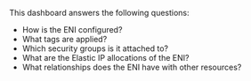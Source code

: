 This dashboard answers the following questions:

- How is the ENI configured?
- What tags are applied?
- Which security groups is it attached to?
- What are the Elastic IP allocations of the ENI?
- What relationships does the ENI have with other resources?
